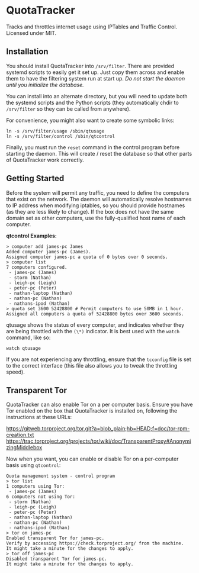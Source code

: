 QuotaTracker
============

Tracks and throttles internet usage using IPTables and Traffic Control.  Licensed under MIT.

Installation
-----------------
You should install QuotaTracker into `/srv/filter`.  There are provided systemd scripts
to easily get it set up.  Just copy them across and enable them to have the filtering
system run at start up.  *Do not start the daemon until you initialize the database.*

You can install into an alternate directory, but you will need to update both the systemd
scripts and the Python scripts (they automatically chdir to `/srv/filter` so they can be
called from anywhere).

For convenience, you might also want to create some symbolic links:
```shell
ln -s /srv/filter/usage /sbin/qtusage
ln -s /srv/filter/control /sbin/qtcontrol
```

Finally, you must run the `reset` command in the control program before starting the
daemon.  This will create / reset the database so that other parts of QuotaTracker
work correctly.

Getting Started
------------------
Before the system will permit any traffic, you need to define the computers that exist on
the network.  The daemon will automatically resolve hostnames to IP address when modifying
iptables, so you should provide hostnames (as they are less likely to change).  If the box
does not have the same domain set as other computers, use the fully-qualified host name of
each computer.

**qtcontrol Examples:**
```
> computer add james-pc James
Added computer james-pc (James).
Assigned computer james-pc a quota of 0 bytes over 0 seconds.
> computer list
7 computers configured.
 - james-pc (James)
 - storm (Nathan)
 - leigh-pc (Leigh)
 - peter-pc (Peter)
 - nathan-laptop (Nathan)
 - nathan-pc (Nathan)
 - nathans-ipod (Nathan)
> quota set 3600 52428800 # Permit computers to use 50MB in 1 hour.
Assigned all computers a quota of 52428800 bytes over 3600 seconds.
```

qtusage shows the status of every computer, and indicates whether they are being throttled
with the `(\*)` indicator.  It is best used with the `watch` command, like so:
```
watch qtusage
```

If you are not experiencing any throttling, ensure that the `tcconfig` file is set to the
correct interface (this file also allows you to tweak the throttling speed).

Transparent Tor
------------------
QuotaTracker can also enable Tor on a per computer basis.  Ensure you have Tor enabled on
the box that QuotaTracker is installed on, following the instructions at these URLs:

https://gitweb.torproject.org/tor.git?a=blob_plain;hb=HEAD;f=doc/tor-rpm-creation.txt
https://trac.torproject.org/projects/tor/wiki/doc/TransparentProxy#AnonymizingMiddlebox

Now when you want, you can enable or disable Tor on a per-computer basis using `qtcontrol`:
```
Quota management system - control program
> tor list
1 computers using Tor:
 - james-pc (James)
6 computers not using Tor:
 - storm (Nathan)
 - leigh-pc (Leigh)
 - peter-pc (Peter)
 - nathan-laptop (Nathan)
 - nathan-pc (Nathan)
 - nathans-ipod (Nathan)
> tor on james-pc
Enabled transparent Tor for james-pc.
Verify by accessing https://check.torproject.org/ from the machine.
It might take a minute for the changes to apply.
> tor off james-pc
Disabled transparent Tor for james-pc.
It might take a minute for the changes to apply.
```

